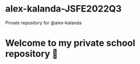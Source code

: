 # alex-kalanda-JSFE2022Q3
Private repository for @alex-kalanda

# Welcome to my private school repository 🙂